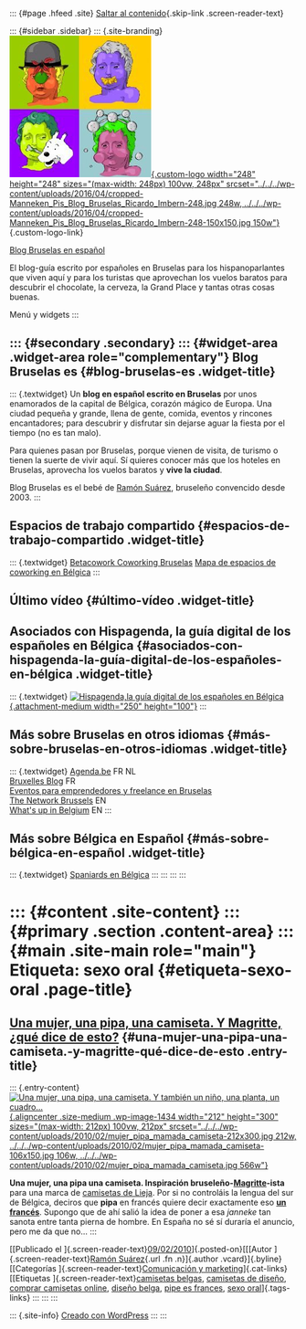::: {#page .hfeed .site}
[Saltar al contenido](index.html#content){.skip-link
.screen-reader-text}

::: {#sidebar .sidebar}
::: {.site-branding}
[![](../../../wp-content/uploads/2016/04/cropped-Manneken_Pis_Blog_Bruselas_Ricardo_Imbern-248.jpg){.custom-logo
width="248" height="248" sizes="(max-width: 248px) 100vw, 248px"
srcset="../../../wp-content/uploads/2016/04/cropped-Manneken_Pis_Blog_Bruselas_Ricardo_Imbern-248.jpg 248w, ../../../wp-content/uploads/2016/04/cropped-Manneken_Pis_Blog_Bruselas_Ricardo_Imbern-248-150x150.jpg 150w"}](../../../index.html){.custom-logo-link}

[Blog Bruselas en español](../../../index.html)

El blog-guía escrito por españoles en Bruselas para los hispanoparlantes
que viven aquí y para los turistas que aprovechan los vuelos baratos
para descubrir el chocolate, la cerveza, la Grand Place y tantas otras
cosas buenas.

Menú y widgets
:::

::: {#secondary .secondary}
::: {#widget-area .widget-area role="complementary"}
Blog Bruselas es {#blog-bruselas-es .widget-title}
----------------

::: {.textwidget}
Un **blog en español escrito en Bruselas** por unos enamorados de la
capital de Bélgica, corazón mágico de Europa. Una ciudad pequeña y
grande, llena de gente, comida, eventos y rincones encantadores; para
descubrir y disfrutar sin dejarse aguar la fiesta por el tiempo (no es
tan malo).

Para quienes pasan por Bruselas, porque vienen de visita, de turismo o
tienen la suerte de vivir aquí. Sí quieres conocer más que los hoteles
en Bruselas, aprovecha los vuelos baratos y **vive la ciudad**.

Blog Bruselas es el bebé de [Ramón Suárez](http://www.ramonsuarez.com),
bruseleño convencido desde 2003.
:::

Espacios de trabajo compartido {#espacios-de-trabajo-compartido .widget-title}
------------------------------

::: {.textwidget}
[Betacowork Coworking Bruselas](http://www.betacowork.com) [Mapa de
espacios de coworking en Bélgica](http://coworkingbelgium.com)
:::

Último vídeo {#último-vídeo .widget-title}
------------

Asociados con Hispagenda, la guía digital de los españoles en Bélgica {#asociados-con-hispagenda-la-guía-digital-de-los-españoles-en-bélgica .widget-title}
---------------------------------------------------------------------

::: {.textwidget}
[![Hispagenda,la guía digital de los españoles en
Bélgica](../../../wp-content/uploads/2010/04/Hispagenda-250px.gif "Hispagenda, la guía digital de los españoles en Bélgica"){.attachment-medium
width="250" height="100"}](http://www.hispagenda.com)
:::

Más sobre Bruselas en otros idiomas {#más-sobre-bruselas-en-otros-idiomas .widget-title}
-----------------------------------

::: {.textwidget}
[Agenda.be](http://www.agenda.be) FR NL\
[Bruxelles Blog](http://www.bxlblog.be/) FR\
[Eventos para emprendedores y freelance en
Bruselas](http://www.betacowork.com/events/)\
[The Network
Brussels](http://groups.yahoo.com/group/TheNetworkBrussels/) EN\
[What\'s up in Belgium](http://www.whatsupin.be/) EN
:::

Más sobre Bélgica en Español {#más-sobre-bélgica-en-español .widget-title}
----------------------------

::: {.textwidget}
[Spaniards en Bélgica](http://www.spaniards.es/paises/belgica)
:::
:::
:::
:::

::: {#content .site-content}
::: {#primary .section .content-area}
::: {#main .site-main role="main"}
Etiqueta: sexo oral {#etiqueta-sexo-oral .page-title}
===================

[Una mujer, una pipa, una camiseta. Y Magritte, ¿qué dice de esto?](../../../index.html?p=1433) {#una-mujer-una-pipa-una-camiseta.-y-magritte-qué-dice-de-esto .entry-title}
-----------------------------------------------------------------------------------------------

::: {.entry-content}
[![Una mujer, una pipa, una camiseta. Y también un niño, una planta, un
cuadro\...](../../../wp-content/uploads/2010/02/mujer_pipa_mamada_camiseta-212x300.jpg "Una mujer, una pipa, una camiseta. Y también un niño, una planta, un cuadro..."){.aligncenter
.size-medium .wp-image-1434 width="212" height="300"
sizes="(max-width: 212px) 100vw, 212px"
srcset="../../../wp-content/uploads/2010/02/mujer_pipa_mamada_camiseta-212x300.jpg 212w, ../../../wp-content/uploads/2010/02/mujer_pipa_mamada_camiseta-106x150.jpg 106w, ../../../wp-content/uploads/2010/02/mujer_pipa_mamada_camiseta.jpg 566w"}](../../../wp-content/uploads/2010/02/mujer_pipa_mamada_camiseta.jpg)

**Una mujer, una pipa una camiseta. Inspiración
bruseleño-[Magritte](http://es.wikipedia.org/wiki/Ren%C3%A9_Magritte "Descubre a Magritte")-ista**
para una marca de [camisetas de
Lieja](http://sehubabe.com/ "Camisetas made in Lieja"). Por si no
controláis la lengua del sur de Bélgica, deciros que **pipa** en francés
quiere decir exactamente eso [**un
francés**](http://es.wikipedia.org/wiki/Felaci%C3%B3n "Francés en argot quiere decir mamada").
Supongo que de ahí salió la idea de poner a esa *janneke* tan sanota
entre tanta pierna de hombre. En España no sé sí duraría el anuncio,
pero me da que no...
:::

[[Publicado el
]{.screen-reader-text}[09/02/2010](../../../index.html?p=1433)]{.posted-on}[[[Autor
]{.screen-reader-text}[Ramón
Suárez](../../2010/04/30/index.html?author=2){.url .fn .n}]{.author
.vcard}]{.byline}[[Categorías ]{.screen-reader-text}[Comunicación y
marketing](../../category/comunicacion-y-marketing/index.html)]{.cat-links}[[Etiquetas
]{.screen-reader-text}[camisetas
belgas](../camisetas-belgas/index.html), [camisetas de
diseño](../camisetas-de-diseno/index.html), [comprar camisetas
online](../comprar-camisetas-online/index.html), [diseño
belga](../diseno-belga/index.html), [pipe es
frances](../pipe-es-frances/index.html), [sexo
oral](index.html)]{.tags-links}
:::
:::
:::

::: {.site-info}
[Creado con WordPress](https://es.wordpress.org/)
:::
:::
